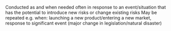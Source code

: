 Conducted as and when needed often in response to an event/situation that has the potential to introduce new risks or change existing risks
May be repeated
e.g. when: launching a new product/entering a new market, response to significant event (major change in legislation/natural disaster)